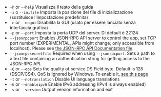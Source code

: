 
[commento]: # (Questo è un file di inclusione da utilizzare in più documenti)

- `-h` or `--help`           Visualizza il testo della guida         
- `-i` o `--inifile` Imposta la posizione del file di inizializzazione (sostituisce l'impostazione predefinita)
- `-n` or `--nogui`          Disabilita la GUI (usato per essere lanciato senza interfaccia grafica)                      
- `-p` or `--port`           Imposta la porta UDP del server. Di default è 22124
- `--jsonrpcport`            Enables JSON-RPC API server to control the app, set TCP port number (EXPERIMENTAL, APIs might change; only accessible from localhost). Please see [the JSON-RPC API Documentation file](https://github.com/jamulussoftware/jamulus/blob/master/docs/JSON-RPC.md).
- `--jsonrpcsecretfile`      Required when using `--jsonrpcport`. Sets a path to a text file containing an authentication string for getting access to the JSON-RPC API.
- `-Q` or `--qos`            Sets the quality of service DS Field byte. Default is 128 (DSCP/CS4). QoS is ignored by Windows. To enable it, [see this page](QOS-Windows)
- `-t` or `--notranslation`  Disable UI language translations
- `-6` or `--enableipv6`     Enable IPv6 addressing (IPv4 is always enabled)
- `-v` or `--version`        Output version information and exit
